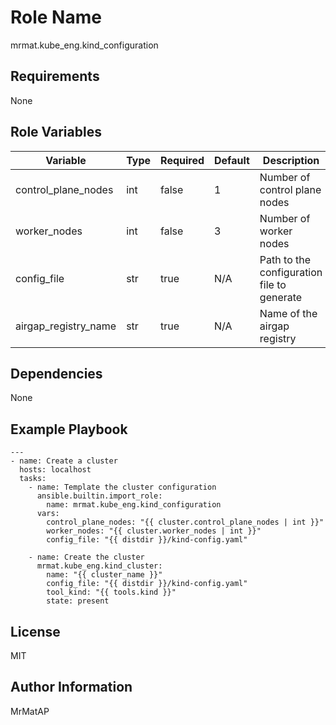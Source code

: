 Role Name
=========

mrmat.kube_eng.kind_configuration

Requirements
------------

None

Role Variables
--------------

| Variable             | Type | Required | Default | Description                                |
|----------------------|------|----------|---------|--------------------------------------------|
| control_plane_nodes  | int  | false    | 1       | Number of control plane nodes              |
| worker_nodes         | int  | false    | 3       | Number of worker nodes                     |
| config_file          | str  | true     | N/A     | Path to the configuration file to generate |
| airgap_registry_name | str  | true     | N/A     | Name of the airgap registry                |

Dependencies
------------

None

Example Playbook
----------------

```
---
- name: Create a cluster
  hosts: localhost
  tasks:
    - name: Template the cluster configuration
      ansible.builtin.import_role:
        name: mrmat.kube_eng.kind_configuration
      vars:
        control_plane_nodes: "{{ cluster.control_plane_nodes | int }}"
        worker_nodes: "{{ cluster.worker_nodes | int }}"
        config_file: "{{ distdir }}/kind-config.yaml"

    - name: Create the cluster
      mrmat.kube_eng.kind_cluster:
        name: "{{ cluster_name }}"
        config_file: "{{ distdir }}/kind-config.yaml"
        tool_kind: "{{ tools.kind }}"
        state: present
```

License
-------

MIT

Author Information
------------------

MrMatAP
